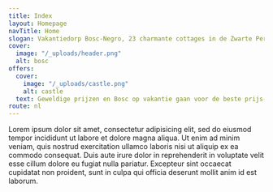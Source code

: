 ```yaml
---
title: Index
layout: Homepage
navTitle: Home
slogan: Vakantiedorp Bosc-Negro, 23 charmante cottages in de Zwarte Perigord
cover:
  image: "/_uploads/header.png"
  alt: bosc
offers:
  cover:
    image: "/_uploads/castle.png"
    alt: castle
  text: Geweldige prijzen en Bosc op vakantie gaan voor de beste prijs-Negro
route: nl
---
```


Lorem ipsum dolor sit amet, consectetur adipisicing elit, sed do eiusmod tempor incididunt ut labore et dolore magna aliqua. Ut enim ad minim veniam, quis nostrud exercitation ullamco laboris nisi ut aliquip ex ea commodo consequat. Duis aute irure dolor in reprehenderit in voluptate velit esse cillum dolore eu fugiat nulla pariatur. Excepteur sint occaecat cupidatat non proident, sunt in culpa qui officia deserunt mollit anim id est laborum.

